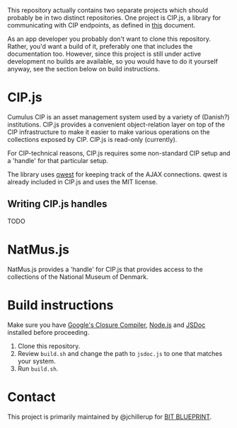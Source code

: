 This repository actually contains two separate projects which should probably be in two distinct repositories. One project is CIP.js, a library for communicating with CIP endpoints, as defined in [this](http://samlinger.natmus.dk/CIP/doc/index.html) document.

As an app developer you probably don't want to clone this repository. Rather, you'd want a build of it, preferably one that includes the documentation too. However, since this project is still under active development no builds are available, so you would have to do it yourself anyway, see the section below on build instructions.

CIP.js
======
Cumulus CIP is an asset management system used by a variety of (Danish?) institutions. CIP.js provides a convenient object-relation layer on top of the CIP infrastructure to make it easier to make various operations on the collections exposed by CIP. CIP.js is read-only (currently).

For CIP-technical reasons, CIP.js requires some non-standard CIP setup and a 'handle' for that particular setup.

The library uses [qwest](https://github.com/pyrsmk/qwest) for keeping track of the AJAX connections. qwest is already included in CIP.js and uses the MIT license.

Writing CIP.js handles
----------------------
TODO

NatMus.js
=========
NatMus.js provides a 'handle' for CIP.js that provides access to the collections of the National Museum of Denmark.


Build instructions
==================
Make sure you have [Google's Closure Compiler](https://developers.google.com/closure/compiler/), [Node.js](http://node.js) and [JSDoc](http://usejsdoc.org/) installed before proceeding.

1.  Clone this repository.
2.  Review `build.sh` and change the path to `jsdoc.js` to one that matches your system.
3.  Run `build.sh`.


Contact
=======
This project is primarily maintained by @jchillerup for [BIT BLUEPRINT](http://www.bitblueprint.com/).